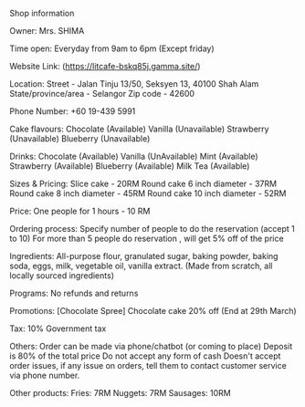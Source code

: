 Shop information

Owner:
Mrs. SHIMA 

Time open:
Everyday from 9am to 6pm (Except friday)

Website Link:
(https://litcafe-bskq85j.gamma.site/)

Location:
Street - Jalan Tinju 13/50, Seksyen 13, 40100 Shah Alam
State/province/area - Selangor
Zip code - 42600

Phone Number:
+60 19-439 5991

Cake flavours:
Chocolate (Available)
Vanilla (Unavailable)
Strawberry (Unavailable)
Blueberry (Unavailable)

Drinks:
Chocolate (Available)
Vanilla (UnAvailable)
Mint (Available)
Strawberry (Available)
Blueberry (Available)
Milk Tea (Available)

Sizes & Pricing:
Slice cake - 20RM
Round cake 6 inch diameter - 37RM
Round cake 8 inch diameter - 45RM
Round cake 10 inch diameter - 52RM

Price:
One people for 1 hours - 10 RM


Ordering process:
Specify number of people to do the reservation (accept 1 to 10)
For more than 5 people do reservation , will get 5% off of the price

Ingredients:
All-purpose flour, granulated sugar, baking powder, baking soda, eggs, milk, vegetable oil, vanilla extract. (Made from scratch, all locally sourced ingredients)

Programs:
No refunds and returns

Promotions:
[Chocolate Spree] Chocolate cake 20% off (End at 29th March)

Tax:
10% Government tax

Others:
Order can be made via phone/chatbot (or coming to place)
Deposit is 80% of the total price
Do not accept any form of cash
Doesn't accept order issues, if any issue on orders, tell them to contact customer service via phone number.

Other products:
Fries: 7RM
Nuggets: 7RM
Sausages: 10RM
